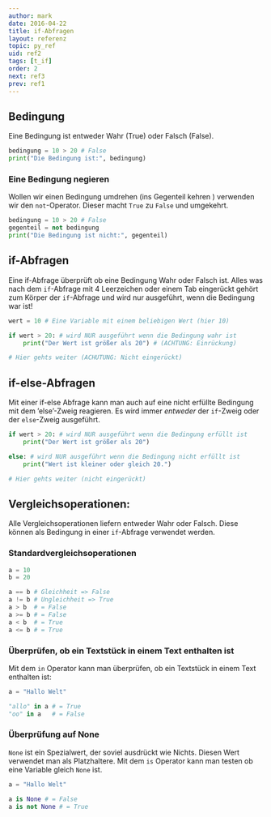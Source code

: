 ```yaml
---
author: mark
date: 2016-04-22
title: if-Abfragen
layout: referenz
topic: py_ref
uid: ref2
tags: [t_if]
order: 2
next: ref3
prev: ref1
---
```


## Bedingung

Eine Bedingung ist entweder Wahr (True) oder Falsch (False).

```python
bedingung = 10 > 20 # False
print("Die Bedingung ist:", bedingung)
```

### Eine Bedingung negieren

Wollen wir einen Bedingung umdrehen (ins Gegenteil kehren ) verwenden wir den `not`-Operator. Dieser macht `True` zu `False` und umgekehrt.

```python
bedingung = 10 > 20 # False
gegenteil = not bedingung
print("Die Bedingung ist nicht:", gegenteil)
```

## if-Abfragen
Eine if-Abfrage überprüft ob eine Bedingung Wahr oder Falsch ist.
Alles was nach dem `if`-Abfrage mit 4 Leerzeichen oder einem Tab eingerückt gehört zum Körper der `if`-Abfrage und wird nur ausgeführt, wenn die Bedingung war ist!

```python
wert = 10 # Eine Variable mit einem beliebigen Wert (hier 10)

if wert > 20: # wird NUR ausgeführt wenn die Bedingung wahr ist
    print("Der Wert ist größer als 20") # (ACHTUNG: Einrückung)

# Hier gehts weiter (ACHUTUNG: Nicht eingerückt)
```

## if-else-Abfragen

Mit einer if-else Abfrage kann man auch auf eine nicht erfüllte Bedingung mit dem ’else’-Zweig reagieren. Es wird immer *entweder* der `if`-Zweig oder der `else`-Zweig ausgeführt.

```python
if wert > 20: # wird NUR ausgeführt wenn die Bedingung erfüllt ist
    print("Der Wert ist größer als 20")

else: # wird NUR ausgeführt wenn die Bedingung nicht erfüllt ist
    print("Wert ist kleiner oder gleich 20.")

# Hier gehts weiter (nicht eingerückt)
```

## Vergleichsoperationen:

Alle Vergleichsoperationen liefern entweder Wahr oder Falsch. Diese können als Bedingung in einer `if`-Abfrage verwendet werden.

### Standardvergleichsoperationen

```python
a = 10
b = 20

a == b # Gleichheit => False
a != b # Ungleichheit => True
a > b  # = False
a >= b # = False
a < b  # = True
a <= b # = True
```

### Überprüfen, ob ein Textstück in einem Text enthalten ist

Mit dem `in` Operator kann man überprüfen, ob ein Textstück in einem Text enthalten ist:

```python
a = "Hallo Welt"

"allo" in a # = True
"oo" in a   # = False
```

### Überprüfung auf None

`None` ist ein Spezialwert, der soviel ausdrückt wie Nichts. Diesen Wert verwendet man als Platzhaltere. Mit dem `is` Operator kann man testen ob eine Variable gleich `None` ist.

```python
a = "Hallo Welt"

a is None # = False
a is not None # = True
```
